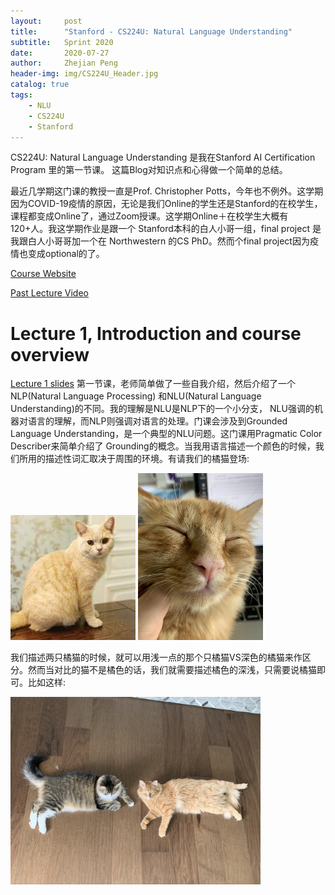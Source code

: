 ```yaml
---
layout:     post
title:      "Stanford - CS224U: Natural Language Understanding"
subtitle:   Sprint 2020
date:       2020-07-27
author:     Zhejian Peng
header-img: img/CS224U_Header.jpg
catalog: true
tags:
    - NLU
    - CS224U
    - Stanford
---
```


<!-- Add math equation API -->

<script src='https://cdnjs.cloudflare.com/ajax/libs/mathjax/2.7.5/MathJax.js?config=TeX-MML-AM_CHTML' async></script>

CS224U: Natural Language Understanding 是我在Stanford AI Certification Program 里的第一节课。
这篇Blog对知识点和心得做一个简单的总结。

最近几学期这门课的教授一直是Prof. Christopher Potts，今年也不例外。这学期因为COVID-19疫情的原因，无论是我们Online的学生还是Stanford的在校学生，课程都变成Online了，通过Zoom授课。这学期Online＋在校学生大概有120+人。我这学期作业是跟一个
Stanford本科的白人小哥一组，final project 是我跟白人小哥哥加一个在 Northwestern 的CS PhD。然而个final project因为疫情也变成optional的了。

[Course Website](https://web.stanford.edu/class/cs224u/)

[Past Lecture Video](http://onlinehub.stanford.edu/cs224u-natural-language-understanding)

# Lecture 1, Introduction and course overview

[Lecture 1 slides](https://web.stanford.edu/class/cs224u/materials/cs224u-2020-intro-handout.pdf)
第一节课，老师简单做了一些自我介绍，然后介绍了一个NLP(Natural Language Processing)
和NLU(Natural Language Understanding)的不同。我的理解是NLU是NLP下的一个小分支，
NLU强调的机器对语言的理解，而NLP则强调对语言的处理。门课会涉及到Grounded Language 
Understanding，是一个典型的NLU问题。这门课用Pragmatic Color Describer来简单介绍了
Grounding的概念。当我用语言描述一个颜色的时候，我们所用的描述性词汇取决于周围的环境。有请我们的橘猫登场:

<img src="./img/浅橘猫.jpeg" alt="drawing" width="200"/>
<img src="./img/深橘猫.jpeg" alt="drawing" width="200"/>

我们描述两只橘猫的时候，就可以用浅一点的那个只橘猫VS深色的橘猫来作区分。然而当对比的猫不是橘色的话，我们就需要描述橘色的深浅，只需要说橘猫即可。比如这样:

<img src="./img/对比猫.jpeg" alt="drawing" width="400"/>